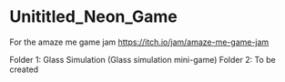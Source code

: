 # Unititled_Neon_Game
For the amaze me game jam https://itch.io/jam/amaze-me-game-jam

Folder 1: Glass Simulation (Glass simulation mini-game)
Folder 2: To be created
